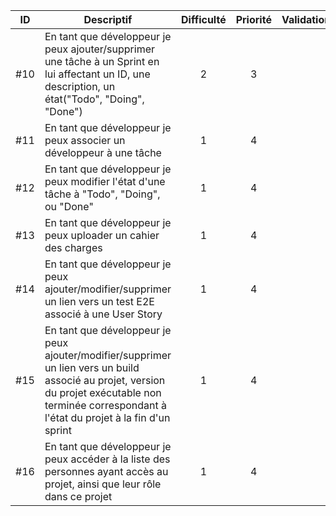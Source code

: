 | ID | Descriptif    | Difficulté    | Priorité      | Validation        |
| :--: | ------------ | :-------------: | :-------------: | :-------------: |
| #10 | En tant que développeur je peux ajouter/supprimer une tâche à un Sprint en lui affectant un ID, une description, un état("Todo", "Doing", "Done") | 2 | 3 | |
| #11 | En tant que développeur je peux associer un développeur à une tâche | 1 | 4 | |
| #12 | En tant que développeur je peux modifier l'état d'une tâche à "Todo", "Doing", ou "Done" | 1 | 4 | |
| #13 | En tant que développeur je peux uploader un cahier des charges | 1 | 4 | |
| #14 | En tant que développeur je peux ajouter/modifier/supprimer un lien vers un test E2E associé à une User Story | 1 | 4 | |
| #15 | En tant que développeur je peux ajouter/modifier/supprimer un lien vers un build associé au projet, version du projet exécutable non terminée correspondant à l'état du projet à la fin d'un sprint | 1 | 4 | |
| #16 | En tant que développeur je peux accéder à la liste des personnes ayant accès au projet, ainsi que leur rôle dans ce projet | 1 | 4 | |

